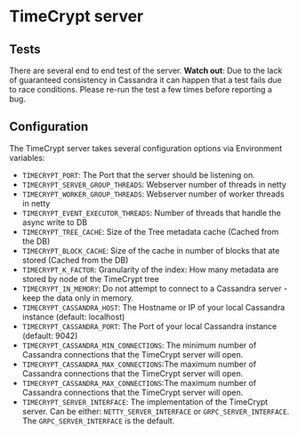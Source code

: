 # TimeCrypt server

## Tests
There are several end to end test of the server. **Watch out**: Due to the lack of guaranteed consistency in Cassandra it can happen that a test fails due to race conditions. Please re-run the test a few times before reporting a bug.

## Configuration
The TimeCrypt server takes several configuration options via Environment variables:

 - `TIMECRYPT_PORT`: The Port that the server should be listening on.
 - `TIMECRYPT_SERVER_GROUP_THREADS`: Webserver number of threads in netty
 - `TIMECRYPT_WORKER_GROUP_THREADS`: Webserver number of worker threads in netty
 - `TIMECRYPT_EVENT_EXECUTOR_THREADS`: Number of threads that handle the async write to DB
 - `TIMECRYPT_TREE_CACHE`: Size of the Tree metadata cache (Cached from the DB)
 - `TIMECRYPT_BLOCK_CACHE`: Size of the cache in number of blocks that ate stored (Cached from the DB)
 - `TIMECRYPT_K_FACTOR`: Granularity of the index: How many metadata are stored by node of the TimeCrypt tree
 - `TIMECRYPT_IN_MEMORY`: Do not attempt to connect to a Cassandra server - keep the data only in memory.
 - `TIMECRYPT_CASSANDRA_HOST`: The Hostname or IP of your local Cassandra instance (default: localhost)
 - `TIMECRYPT_CASSANDRA_PORT`: The Port of your local Cassandra instance (default: 9042)
 - `TIMECRYPT_CASSANDRA_MIN_CONNECTIONS`: The minimum number of Cassandra connections that the TimeCrypt server will open.
 - `TIMECRYPT_CASSANDRA_MAX_CONNECTIONS`:The maximum number of Cassandra connections that the TimeCrypt server will open.
 - `TIMECRYPT_CASSANDRA_MAX_CONNECTIONS`:The maximum number of Cassandra connections that the TimeCrypt server will open.
 - `TIMECRYPT_SERVER_INTERFACE`: The implementation of the TimeCrypt server. Can be either: `NETTY_SERVER_INTERFACE` or `GRPC_SERVER_INTERFACE`. The `GRPC_SERVER_INTERFACE` is the default.
